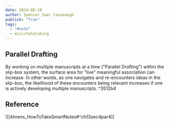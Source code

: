 ```yaml
---
date: 2024-08-10
author: Spencer Saar Cavanaugh
publish: "True"
tags:
  - "#note"
  - misc/notetaking
---
```


## Parallel Drafting

By working on multiple manuscripts at a time ("Parallel Drafting") within the slip-box system, the surface area for "live" meaningful association can increase. In other words, as one navigates and re-encounters ideas in the slip-box, the likelihood of these encounters being relevant increases if one is actively developing multiple manuscripts. ^3512b4

## Reference

![[Ahrens_HowToTakeSmartNotes#^ch13sec4par4]]
